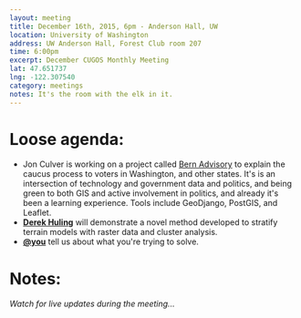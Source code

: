 ```yaml
---
layout: meeting
title: December 16th, 2015, 6pm - Anderson Hall, UW
location: University of Washington
address: UW Anderson Hall, Forest Club room 207
time: 6:00pm
excerpt: December CUGOS Monthly Meeting
lat: 47.651737
lng: -122.307540
category: meetings
notes: It's the room with the elk in it.
---
```


Loose agenda:
=============
- Jon Culver is working on a project called [Bern Advisory](http://bernadvisory.org/) to explain the caucus process to voters in Washington, and other states. It's is an intersection of technology and government data and politics, and being green to both GIS and active involvement in politics, and already it's been a learning experience. Tools include GeoDjango, PostGIS, and Leaflet.
- **[Derek Huling](http://github.com/dhuling)** will demonstrate a novel method developed to stratify terrain models with raster data and cluster analysis.
- **[@you](http://cugos.org/people/)** tell us about what you're trying to solve.


Notes:
======
*Watch for live updates during the meeting...*

